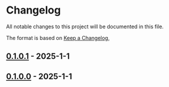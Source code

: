 # Changelog

All notable changes to this project will be documented in this file.

The format is based on [Keep a Changelog](https://keepachangelog.com/en/1.0.0/),

## [0.1.0.1](https://github.com/actuate-rs/actuate/compare/v0.1.0.0..v0.1.0.1) - 2025-1-1

## [0.1.0.0](https://github.com/actuate-rs/actuate/compare/v0.1.0.0) - 2025-1-1
